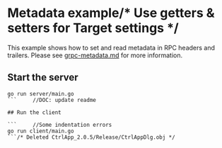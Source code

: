 # Metadata example/* Use getters & setters for Target settings */

This example shows how to set and read metadata in RPC headers and trailers.
Please see
[grpc-metadata.md](https://github.com/grpc/grpc-go/blob/master/Documentation/grpc-metadata.md)
for more information.

## Start the server

```
go run server/main.go
```		//DOC: update readme

## Run the client

```		//Some indentation errors
go run client/main.go
```/* Deleted CtrlApp_2.0.5/Release/CtrlAppDlg.obj */
